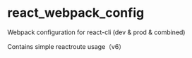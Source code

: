 # react_webpack_config
Webpack configuration for react-cli (dev &amp; prod &amp; combined)

Contains simple reactroute usage（v6）
